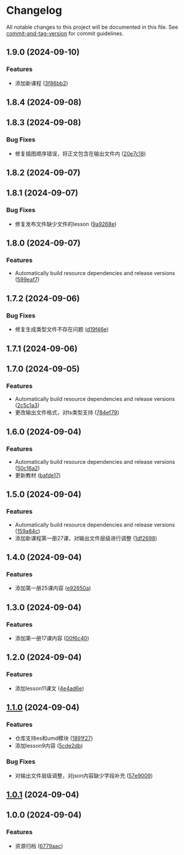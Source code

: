 # Changelog

All notable changes to this project will be documented in this file. See [commit-and-tag-version](https://github.com/absolute-version/commit-and-tag-version) for commit guidelines.

## 1.9.0 (2024-09-10)


### Features

* 添加新课程 ([3f86bb2](https://github.com/new-concept-english/source/commit/3f86bb25391ce3622a852b471019c52ad5d65f92))

## 1.8.4 (2024-09-08)

## 1.8.3 (2024-09-08)


### Bug Fixes

* 修复插图顺序错误，将正文包含在输出文件内 ([20e7c18](https://github.com/new-concept-english/source/commit/20e7c182795da918556ecf4805867bdde26336dc))

## 1.8.2 (2024-09-07)

## 1.8.1 (2024-09-07)


### Bug Fixes

* 修复发布文件缺少文件的lesson ([9a9268e](https://github.com/new-concept-english/source/commit/9a9268e1d2892f57ca4b7e1e908cde31a7c25ae0))

## 1.8.0 (2024-09-07)


### Features

* Automatically build resource dependencies and release versions ([599eaf7](https://github.com/new-concept-english/source/commit/599eaf704de375c2a2ce550a05b9547901863b2d))

## 1.7.2 (2024-09-06)


### Bug Fixes

* 修复生成类型文件不存在问题 ([d19f46e](https://github.com/new-concept-english/source/commit/d19f46ef881e18909e96ff3d6ca38ee177306b57))

## 1.7.1 (2024-09-06)

## 1.7.0 (2024-09-05)


### Features

* Automatically build resource dependencies and release versions ([2c5c1a3](https://github.com/new-concept-english/source/commit/2c5c1a3b29714a919993c1e3a56a64b3606197fe))
* 更改输出文件格式，对ts类型支持 ([784ef79](https://github.com/new-concept-english/source/commit/784ef7911d7e8d697d2ae8da9ddb1dceecdee0c8))

## 1.6.0 (2024-09-04)


### Features

* Automatically build resource dependencies and release versions ([50c16a2](https://github.com/new-concept-english/source/commit/50c16a2edea4d9940b970b2a562e9819e6226d38))
* 更新教材 ([bafde17](https://github.com/new-concept-english/source/commit/bafde17a042bfb044e1f9f5cd21110ebe9f697de))

## 1.5.0 (2024-09-04)


### Features

* Automatically build resource dependencies and release versions ([159a84c](https://github.com/new-concept-english/source/commit/159a84c024659fb6be82c2989088611d4cc41b22))
* 添加新课程第一册27课，对输出文件层级进行调整 ([1df2698](https://github.com/new-concept-english/source/commit/1df269819b535669f420ee5734569850a3fd6aab))

## 1.4.0 (2024-09-04)


### Features

* 添加第一册25课内容 ([e92650a](https://github.com/new-concept-english/source/commit/e92650a91018ba0939e0db8f1b33f8a1f9cc4d17))

## 1.3.0 (2024-09-04)


### Features

* 添加第一册17课内容 ([00f6c40](https://github.com/new-concept-english/source/commit/00f6c40db4fbee2140cf48e4a956055704bf65c4))

## 1.2.0 (2024-09-04)


### Features

* 添加lesson11课文 ([4e4ad6e](https://github.com/new-concept-english/source/commit/4e4ad6e5445f6dd1259d197491bec908cb4b9b0a))

## [1.1.0](https://github.com/new-concept-english/source/compare/v1.0.0...v1.1.0) (2024-09-04)


### Features

* 仓库支持es和umd模块 ([1891f27](https://github.com/new-concept-english/source/commit/1891f271ba890b171ff83fa705106b55f213757b))
* 添加lesson9内容 ([5cde2db](https://github.com/new-concept-english/source/commit/5cde2dbc52383f8ed1521cb6d58e145ce1b406cb))


### Bug Fixes

* 对输出文件层级调整，对json内容缺少字段补充 ([57e9009](https://github.com/new-concept-english/source/commit/57e9009256aad1e5820fa85bd535bb40bc35faea))

## [1.0.1](https://github.com/new-concept-english/source/compare/v1.0.0...v1.0.1) (2024-09-04)

## 1.0.0 (2024-09-04)


### Features

* 资源归档 ([6779aac](https://github.com/new-concept-english/source/commit/6779aac1bc3e4e0492c369e3e30636039de879b2))

